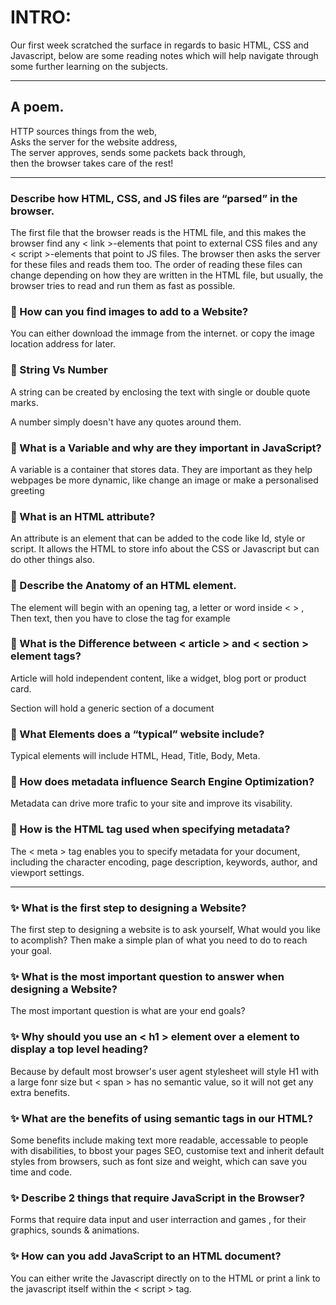 # INTRO:

<p>Our first week scratched the surface in regards to basic HTML, CSS and Javascript, below are some reading notes which will help navigate through some further learning on the subjects.</p>

***

## A poem. 

HTTP sources things from the web, <br>
Asks the server for the website address, <br>
The server approves, sends some packets back through, <br>
then the browser takes care of the rest! <br>
***

### Describe how HTML, CSS, and JS files are “parsed” in the browser.

<p>The first file that the browser reads is the HTML file, and this makes the browser find any < link >-elements that point to external CSS files and any < script >-elements that point to JS files. The browser then asks the server for these files and reads them too. The order of reading these files can change depending on how they are written in the HTML file, but usually, the browser tries to read and run them as fast as possible.</p>

 ### 🌟 How can you find images to add to a Website?

<p>You can either download the immage from the internet. or copy the image location address for later. </p>

### 🌟 String Vs Number
<p>A string can be created by enclosing the text with single or double quote marks.</p>
<p>A number simply doesn't have any quotes around them.</p> 

### 🌟 What is a Variable and why are they important in JavaScript?

<p>A variable is a container that stores data. They are important as they help webpages be more dynamic, like change an image or make a personalised greeting</p>

### 🌟 What is an HTML attribute?

<p>An attribute is an element that can be added to the code like Id, style or script. It allows the HTML to store info about the CSS or Javascript but can do other things also.</p>

### 🌟 Describe the Anatomy of an HTML element.

<p>The element will begin with an opening tag, a letter or word inside < > , Then text, then you have to close the tag for example </ head></p>

### 🌟 What is the Difference between < article > and < section > element tags?

<p> Article will hold independent content, like a widget, blog port or product card.</p> 
<p> Section will hold a generic section of a document</p>

### 🌟 What Elements does a “typical” website include?

<p>Typical elements will include HTML, Head, Title,  Body, Meta. </p>

### 🌟 How does metadata influence Search Engine Optimization?

<p>Metadata can drive more trafic to your site and improve its visability.</p> 

### 🌟 How is the <meta> HTML tag used when specifying metadata?

<p>The < meta > tag enables you to specify metadata for your document, including the character encoding, page description, keywords, author, and viewport settings.</p>

***

### ✨ What is the first step to designing a Website?

<p> The first step to designing a website is to ask yourself, What would you like to acomplish? Then make a simple plan of what you need to do to reach your goal. 

### ✨ What is the most important question to answer when designing a Website?

<p> The most important question is what are your end goals?</p>

### ✨ Why should you use an < h1 > element over a <span> element to display a top level heading?

<p>Because by default most browser's user agent stylesheet will style H1 with a large fonr size but < span > has no semantic value, so it will not get any extra benefits.
  
### ✨ What are the benefits of using semantic tags in our HTML?

<p>Some benefits include making text more readable, accessable to people with disabilities, to bbost your pages SEO, customise text and inherit default styles from browsers, such as font size and weight, which can save you time and code.</p>

### ✨ Describe 2 things that require JavaScript in the Browser?

<p>Forms that require data input and user interraction and games , for their graphics, sounds & animations.</p>

### ✨ How can you add JavaScript to an HTML document?

<p>You can either write the Javascript directly on to the HTML or print a link to the javascript itself within the < script > tag. 

